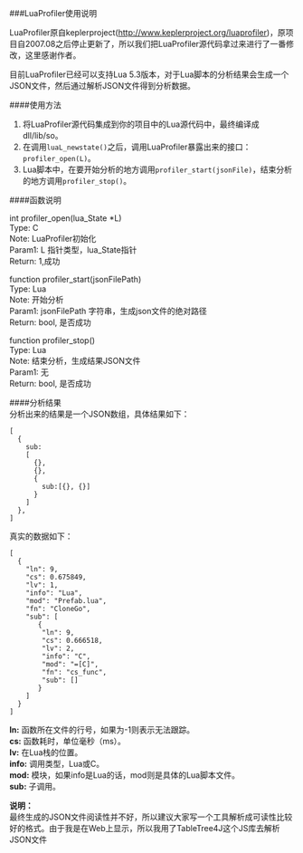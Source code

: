 ###LuaProfiler使用说明

LuaProfiler原自keplerproject(http://www.keplerproject.org/luaprofiler)，原项目自2007.08之后停止更新了，所以我们把LuaProfiler源代码拿过来进行了一番修改，这里感谢作者。

目前LuaProfiler已经可以支持Lua 5.3版本，对于Lua脚本的分析结果会生成一个JSON文件，然后通过解析JSON文件得到分析数据。

####使用方法
1. 将LuaProfiler源代码集成到你的项目中的Lua源代码中，最终编译成dll/lib/so。
2. 在调用```luaL_newstate()```之后，调用LuaProfiler暴露出来的接口：```profiler_open(L)```。
3. Lua脚本中，在要开始分析的地方调用```profiler_start(jsonFile)```，结束分析的地方调用```profiler_stop()```。

####函数说明

int profiler\_open(lua\_State *L)  
Type: C  
Note: LuaProfiler初始化  
Param1: L 指针类型，lua\_State指针  
Return: 1,成功  

function profiler\_start(jsonFilePath)  
Type: Lua  
Note: 开始分析  
Param1: jsonFilePath 字符串，生成json文件的绝对路径  
Return: bool, 是否成功  

function profiler\_stop()  
Type: Lua  
Note: 结束分析，生成结果JSON文件  
Param1: 无  
Return: bool, 是否成功   

####分析结果  
分析出来的结果是一个JSON数组，具体结果如下：  

    [
      {
        sub:
        [
          {}, 
          {}, 
          {
            sub:[{}, {}]
          }
        ]
      },
    ]

真实的数据如下：
  
    [
      {
        "ln": 9,
        "cs": 0.675849,
        "lv": 1,
        "info": "Lua",
        "mod": "Prefab.lua",
        "fn": "CloneGo",
        "sub": [
           {
            "ln": 9,
            "cs": 0.666518,
            "lv": 2,
            "info": "C",
            "mod": "=[C]",
            "fn": "cs_func",
            "sub": []
           }
        ]
      }
    ]

**ln:** 函数所在文件的行号，如果为-1则表示无法跟踪。  
**cs:** 函数耗时，单位毫秒（ms）。  
**lv:** 在Lua栈的位置。  
**info:** 调用类型，Lua或C。  
**mod:** 模块，如果info是Lua的话，mod则是具体的Lua脚本文件。  
**sub:** 子调用。  

**说明：**  
最终生成的JSON文件阅读性并不好，所以建议大家写一个工具解析成可读性比较好的格式。由于我是在Web上显示，所以我用了TableTree4J这个JS库去解析JSON文件